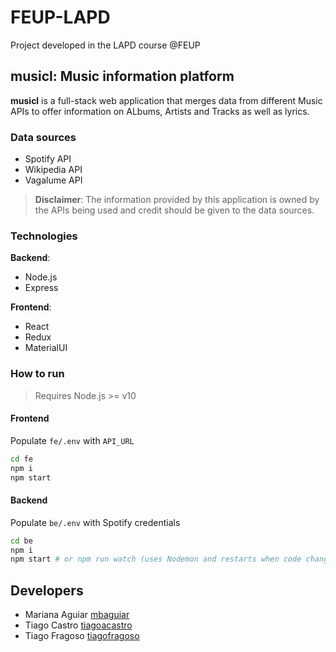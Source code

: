 # FEUP-LAPD

Project developed in the LAPD course @FEUP

## **musicl**: Music information platform

**musicl** is a full-stack web application that merges data from different Music APIs to offer information on ALbums, Artists and Tracks as well as lyrics.

### Data sources

- Spotify API
- Wikipedia API
- Vagalume API

> **Disclaimer**: The information provided by this application is owned by the APIs being used and credit should be given to the data sources.

### Technologies

**Backend**:

- Node.js
- Express

**Frontend**:

- React
- Redux
- MaterialUI

### How to run

> Requires Node.js >= v10  

#### Frontend

Populate `fe/.env` with `API_URL`

```bash
cd fe
npm i
npm start
```

#### Backend

Populate `be/.env` with Spotify credentials

```bash
cd be
npm i
npm start # or npm run watch (uses Nodemon and restarts when code changes occur)
```

## Developers

- Mariana Aguiar [mbaguiar](https://github.com/mbaguiar)
- Tiago Castro [tiagoacastro](https://github.com/tiagoacastro)
- Tiago Fragoso [tiagofragoso](https://github.com/tiagofragoso)